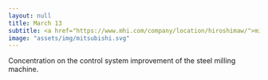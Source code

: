```yaml
---
layout: null
title: March 13
subtitle: <a href="https://www.mhi.com/company/location/hiroshimaw/">mitsubishi hiroshima factory, japan </a>
image: "assets/img/mitsubishi.svg"
---
```

Concentration on the control system improvement of the steel milling machine.  
